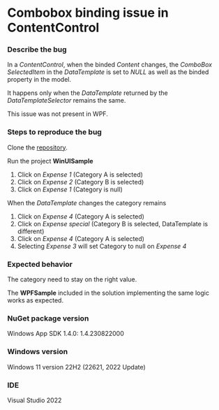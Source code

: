 # Combobox binding issue in ContentControl

### Describe the bug

In a _ContentControl_, when the binded _Content_ changes, the _ComboBox_ _SelectedItem_ in the _DataTemplate_ is set to _NULL_ as well as the binded property in the model.

It happens only when the _DataTemplate_ returned by the _DataTemplateSelector_ remains the same. 

This issue was not present in WPF.

### Steps to reproduce the bug

Clone the [repository](https://github.com/metalvalor/ComboBoxBindingIssue).

Run the project **WinUISample**
1. Click on _Expense 1_ (Category A is selected)
2. Click on _Expense 2_ (Category B is selected)
3. Click on _Expense 1_ (Category is null)

When the _DataTemplate_ changes the category remains
1. Click on _Expense 4_ (Category A is selected)
2. Click on _Expense special_  (Category B is selected, DataTemplate is different)
3. Click on _Expense 4_ (Category A is selected)
4. Selecting _Expense 3_ will set Category to null on _Expense 4_


### Expected behavior

The category need to stay on the right value.

The **WPFSample** included in the solution implementing the same logic works as expected.

### NuGet package version

Windows App SDK 1.4.0: 1.4.230822000

### Windows version

Windows 11 version 22H2 (22621, 2022 Update)

### IDE

Visual Studio 2022
